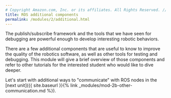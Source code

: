 ```yaml
---
# Copyright Amazon.com, Inc. or its affiliates. All Rights Reserved. // SPDX-License-Identifier: CC-BY-SA-4.0
title: ROS additional components
permalink: /modules/2/additional.html
---
```


The publish/subscribe framework and the tools that we have seen for debugging are powerful enough to develop interesting robotic behaviors.

There are a few additional components that are useful to know to improve the quality of the robotics software, as well as other tools for testing and debugging. This module will give a brief overview of those components and refer to other tutorials for the interested student who would like to dive deeper.

Let's start with additional ways to "communicate" with ROS nodes in the [next unit]({{ site.baseurl }}{% link _modules/mod-2b-other-communication.md %}).
